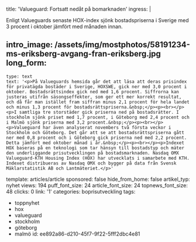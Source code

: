 title: 'Valueguard: Fortsatt nedåt på bomarknaden'
ingress: |
  <p>Enligt Valueguards senaste HOX-index sjönk bostadspriserna i Sverige med 3 procent i oktober jämfört med månaden innan.
  </p>
  
intro_image: /assets/img/mostphotos/58191234-ms-eriksberg-avgang-fran-eriksberg.jpg
long_form:
  -
    type: text
    text: '<p>På Valueguards hemsida går det att läsa att deras prisindex för privatägda bostäder i Sverige, HOXSWE, gick ner med 3,0 procent i oktober. Bostadsrättsindex gick ned med 1,6 procent. Siffrorna kan justeras utifrån säsongseffekter, som ger ett mer korrekt resultat, och då får man istället fram siffran minus 2,1 procent för hela landet och minus 1,3 procent för bostadsrättspriserna.&nbsp;</p><p><br></p><p>I samtliga tre storstäder gick priserna ned på bostadsrätter. I stockholm sjönk priset med 1,7 procent, i Göteborg med 2,4 procent och i Malmö sjönk priserna med 3,2 procent.&nbsp;</p><p><br></p><p>Valueguard har även analyserat novembers två första veckor i Stockholm och Göteborg. Det går att se att bostadsrättspriserna gått ner med 0,8 procent och i Göteborg gick priserna ned med 2,2 procent. Detta jämfört med oktober månad i år.&nbsp;</p><p><br></p><p>Indexet HOX baseras på en teknologi som tar hänsyn till bostadstyp och mäter den underliggande prisutvecklingen på bostadsmarknaden. Nasdaq OMX Valueguard-KTH Housing Index (HOX) har utvecklats i samarbete med KTH. Indexet distribueras av Nasdaq OMX och bygger på data från Svensk Mäklarstatistik AB och Lantmäteriet.</p>'
template: articles/article
sponsored: false
hide_from_home: false
artikel_typ: nyhet
views: 194
puff_font_size: 24
article_font_size: 24
topnews_font_size: 48
clicks: 0
link: '1'
categories: boprisutveckling
tags:
  - toppnyhet
  - hox
  - valueguard
  - stockholm
  - göteborg
  - malmö
id: ee892a86-d210-45f7-9f22-5fff2dbc4e81

